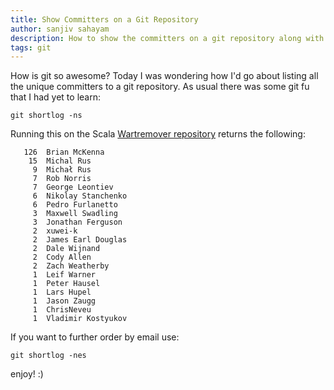 ```yaml
---
title: Show Committers on a Git Repository
author: sanjiv sahayam
description: How to show the committers on a git repository along with the number of commits they have made.
tags: git
---
```


How is git so awesome? Today I was wondering how I'd go about listing all the unique committers to a git repository. As usual there was some git fu that I had yet to learn:

```{.command}
git shortlog -ns
```

Running this on the Scala [Wartremover repository](https://github.com/puffnfresh/wartremover) returns the following:

```{.terminal}
   126  Brian McKenna
    15  Michal Rus
     9  Michał Rus
     7  Rob Norris
     7  George Leontiev
     6  Nikolay Stanchenko
     6  Pedro Furlanetto
     3  Maxwell Swadling
     3  Jonathan Ferguson
     2  xuwei-k
     2  James Earl Douglas
     2  Dale Wijnand
     2  Cody Allen
     2  Zach Weatherby
     1  Leif Warner
     1  Peter Hausel
     1  Lars Hupel
     1  Jason Zaugg
     1  ChrisNeveu
     1  Vladimir Kostyukov
```

If you want to further order by email use:

```{.command}
git shortlog -nes
```

enjoy! :)